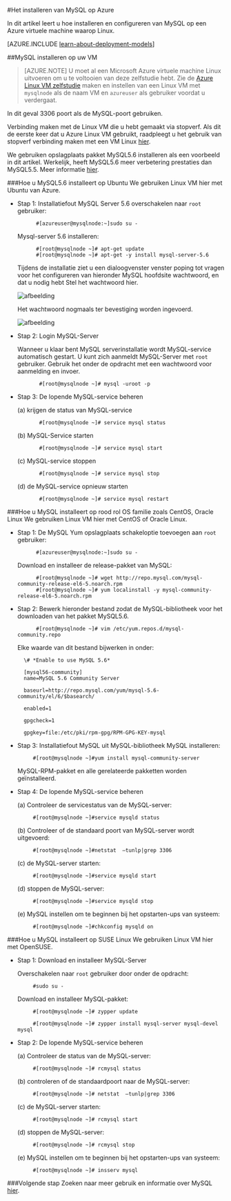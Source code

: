 <properties
    pageTitle="MySQL op een VM Linux instellen | Microsoft Azure "
    description="Leer hoe u de stapel MySQL installeert op een Linux virtuele machine (Ubuntu of RedHat familie OS) in Azure wordt aangegeven"
    services="virtual-machines-linux"
    documentationCenter=""
    authors="SuperScottz"
    manager="timlt"
    editor=""
    tags="azure-resource-manager,azure-service-management"/>

<tags
    ms.service="virtual-machines-linux"
    ms.workload="infrastructure-services"
    ms.tgt_pltfrm="vm-linux"
    ms.devlang="na"
    ms.topic="article"
    ms.date="02/01/2016"
    ms.author="mingzhan"/>


#<a name="how-to-install-mysql-on-azure"></a>Het installeren van MySQL op Azure


In dit artikel leert u hoe installeren en configureren van MySQL op een Azure virtuele machine waarop Linux.

[AZURE.INCLUDE [learn-about-deployment-models](../../includes/learn-about-deployment-models-both-include.md)]


##<a name="install-mysql-on-your-virtual-machine"></a>MySQL installeren op uw VM

> [AZURE.NOTE] U moet al een Microsoft Azure virtuele machine Linux uitvoeren om u te voltooien van deze zelfstudie hebt. Zie de [Azure Linux VM zelfstudie](virtual-machines-linux-quick-create-cli.md) maken en instellen van een Linux VM met `mysqlnode` als de naam VM en `azureuser` als gebruiker voordat u verdergaat.

In dit geval 3306 poort als de MySQL-poort gebruiken.  

Verbinding maken met de Linux VM die u hebt gemaakt via stopverf. Als dit de eerste keer dat u Azure Linux VM gebruikt, raadpleegt u het gebruik van stopverf verbinding maken met een VM Linux [hier](virtual-machines-linux-mac-create-ssh-keys.md).

We gebruiken opslagplaats pakket MySQL5.6 installeren als een voorbeeld in dit artikel. Werkelijk, heeft MySQL5.6 meer verbetering prestaties dan MySQL5.5.  Meer informatie [hier](http://www.mysqlperformanceblog.com/2013/02/18/is-mysql-5-6-slower-than-mysql-5-5/).


###<a name="how-to-install-mysql56-on-ubuntu"></a>Hoe u MySQL5.6 installeert op Ubuntu
We gebruiken Linux VM hier met Ubuntu van Azure.

- Stap 1: Installatiefout MySQL Server 5.6 overschakelen naar `root` gebruiker:

            #[azureuser@mysqlnode:~]sudo su -

    Mysql-server 5.6 installeren:

            #[root@mysqlnode ~]# apt-get update
            #[root@mysqlnode ~]# apt-get -y install mysql-server-5.6

    Tijdens de installatie ziet u een dialoogvenster venster poping tot vragen voor het configureren van hieronder MySQL hoofdsite wachtwoord, en dat u nodig hebt Stel het wachtwoord hier.

    ![afbeelding](./media/virtual-machines-linux-mysql-install/virtual-machines-linux-install-mysql-p1.png)


    Het wachtwoord nogmaals ter bevestiging worden ingevoerd.

    ![afbeelding](./media/virtual-machines-linux-mysql-install/virtual-machines-linux-install-mysql-p2.png)

- Stap 2: Login MySQL-Server

    Wanneer u klaar bent MySQL serverinstallatie wordt MySQL-service automatisch gestart. U kunt zich aanmeldt MySQL-Server met `root` gebruiker.
    Gebruik het onder de opdracht met een wachtwoord voor aanmelding en invoer.

             #[root@mysqlnode ~]# mysql -uroot -p

- Stap 3: De lopende MySQL-service beheren

    (a) krijgen de status van MySQL-service

             #[root@mysqlnode ~]# service mysql status

    (b) MySQL-Service starten

             #[root@mysqlnode ~]# service mysql start

    (c) MySQL-service stoppen

             #[root@mysqlnode ~]# service mysql stop

    (d) de MySQL-service opnieuw starten

             #[root@mysqlnode ~]# service mysql restart


###<a name="how-to-install-mysql-on-red-hat-os-family-like-centos-oracle-linux"></a>Hoe u MySQL installeert op rood rol OS familie zoals CentOS, Oracle Linux
We gebruiken Linux VM hier met CentOS of Oracle Linux.

- Stap 1: De MySQL Yum opslagplaats schakeloptie toevoegen aan `root` gebruiker:

            #[azureuser@mysqlnode:~]sudo su -

    Download en installeer de release-pakket van MySQL:

            #[root@mysqlnode ~]# wget http://repo.mysql.com/mysql-community-release-el6-5.noarch.rpm
            #[root@mysqlnode ~]# yum localinstall -y mysql-community-release-el6-5.noarch.rpm

- Stap 2: Bewerk hieronder bestand zodat de MySQL-bibliotheek voor het downloaden van het pakket MySQL5.6.

            #[root@mysqlnode ~]# vim /etc/yum.repos.d/mysql-community.repo

    Elke waarde van dit bestand bijwerken in onder:

        \# *Enable to use MySQL 5.6*

        [mysql56-community]
        name=MySQL 5.6 Community Server

        baseurl=http://repo.mysql.com/yum/mysql-5.6-community/el/6/$basearch/

        enabled=1

        gpgcheck=1

        gpgkey=file:/etc/pki/rpm-gpg/RPM-GPG-KEY-mysql

- Stap 3: Installatiefout MySQL uit MySQL-bibliotheek MySQL installeren:

           #[root@mysqlnode ~]#yum install mysql-community-server

    MySQL-RPM-pakket en alle gerelateerde pakketten worden geïnstalleerd.

- Stap 4: De lopende MySQL-service beheren

    (a) Controleer de servicestatus van de MySQL-server:

           #[root@mysqlnode ~]#service mysqld status

    (b) Controleer of de standaard poort van MySQL-server wordt uitgevoerd:

           #[root@mysqlnode ~]#netstat  –tunlp|grep 3306


    (c) de MySQL-server starten:

           #[root@mysqlnode ~]#service mysqld start

    (d) stoppen de MySQL-server:

           #[root@mysqlnode ~]#service mysqld stop

    (e) MySQL instellen om te beginnen bij het opstarten-ups van systeem:

           #[root@mysqlnode ~]#chkconfig mysqld on


###<a name="how-to-install-mysql-on-suse-linux"></a>Hoe u MySQL installeert op SUSE Linux
We gebruiken Linux VM hier met OpenSUSE.

- Stap 1: Download en installeer MySQL-Server

    Overschakelen naar `root` gebruiker door onder de opdracht:  

           #sudo su -

    Download en installeer MySQL-pakket:

           #[root@mysqlnode ~]# zypper update

           #[root@mysqlnode ~]# zypper install mysql-server mysql-devel mysql

- Stap 2: De lopende MySQL-service beheren

    (a) Controleer de status van de MySQL-server:

           #[root@mysqlnode ~]# rcmysql status

    (b) controleren of de standaardpoort naar de MySQL-server:

           #[root@mysqlnode ~]# netstat  –tunlp|grep 3306


    (c) de MySQL-server starten:

           #[root@mysqlnode ~]# rcmysql start

    (d) stoppen de MySQL-server:

           #[root@mysqlnode ~]# rcmysql stop

    (e) MySQL instellen om te beginnen bij het opstarten-ups van systeem:

           #[root@mysqlnode ~]# insserv mysql

###<a name="next-step"></a>Volgende stap
Zoeken naar meer gebruik en informatie over MySQL [hier](https://www.mysql.com/).
